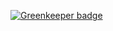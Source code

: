 
[![Greenkeeper badge](https://badges.greenkeeper.io/kdelalic/lunch-roulette-server.svg)](https://greenkeeper.io/)
